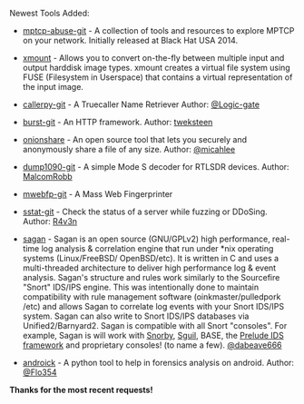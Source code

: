 Newest Tools Added:

* [mptcp-abuse-git](https://github.com/Neohapsis/mptcp-abuse) - A collection of tools and resources to explore MPTCP on your network. Initially released at Black Hat USA 2014.

* [xmount](https://www.pinguin.lu/xmount) -  Allows you to convert on-the-fly between multiple input and output harddisk image types. xmount creates a virtual file system using FUSE (Filesystem in Userspace) that contains a virtual representation of the input image. 

* [callerpy-git](https://github.com/Logic-gate/callerpy) - A Truecaller Name Retriever Author: [@Logic-gate](https://github.com/Logic-gate)

* [burst-git](https://github.com/tweksteen/burst) - An HTTP framework. Author: [tweksteen](https://github.com/tweksteen)

* [onionshare](https://onionshare.org/) - An open source tool that lets you securely and anonymously share a file of any size. Author: [@micahlee](https://twitter.com/micahflee)

* [dump1090-git](https://github.com/MalcolmRobb/dump1090) - A simple Mode S decoder for RTLSDR devices. Author: [MalcomRobb](https://github.com/MalcolmRobb/)

* [mwebfp-git](https://github.com/falcon-lnhg/mwebfp) - A  Mass Web Fingerprinter

* [sstat-git](https://bitbucket.org/R4v3N/sstat.sh/) - Check the status of a server while fuzzing or DDoSing. Author: [R4v3n](http://twitter.com/tophatsec)

* [sagan](http://sagan.quadrantsec.com/) - Sagan is an open source (GNU/GPLv2) high performance, real-time log analysis & correlation engine that run under *nix operating systems (Linux/FreeBSD/ OpenBSD/etc). It is written in C and uses a multi-threaded architecture to deliver high performance log & event analysis. Sagan's structure and rules work similarly to the Sourcefire "Snort" IDS/IPS engine. This was intentionally done to maintain compatibility with rule management software (oinkmaster/pulledpork /etc) and allows Sagan to correlate log events with your Snort IDS/IPS system. Sagan can also write to Snort IDS/IPS databases via Unified2/Barnyard2. Sagan is compatible with all Snort "consoles". For example, Sagan is will work with [Snorby](http://www.snorby.org), [Sguil](http://sguil.sourceforge.net), BASE, the [Prelude IDS framework](https://www.prelude-ids.org) and proprietary consoles! (to name a few). [@dabeave666](https://twitter.com/dabeave666)

* [androick](https://github.com/Flo354/Androick) - A python tool to help in forensics analysis on android. Author: [@Flo354](https://twitter.com/Flo354) 

**Thanks for the most recent requests!**
